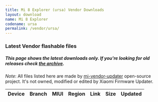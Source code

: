 ```yaml
---
title: Mi 8 Explorer (ursa) Vendor Downloads
layout: download
name: Mi 8 Explorer
codename: ursa
permalink: /vendor/ursa/
---
```


### Latest Vendor flashable files
##### This page shows the latest downloads only. If you're looking for old releases check [the archive](/archive/vendor/ursa/).

*Note*: All files listed here are made by [mi-vendor-updater](https://github.com/TryHardDood/mi-vendor-updater) open-source project. It's not owned, modified or edited by Xiaomi Firmware Updater.

<div class="table-responsive-md" id="table-wrapper">
    <table id="vendor" class="display dt-responsive compact table table-striped table-hover table-sm">
        <thead class="thead-dark">
            <tr>
                <th>Device</th>
                <th>Branch</th>
                <th>MIUI</th>
                <th>Region</th>
                <th>Link</th>
                <th>Size</th>
                <th>Updated</th>
            </tr>
        </thead>
        <script>loadVendorDownloads('ursa', 'latest')</script>
    </table>
</div>
